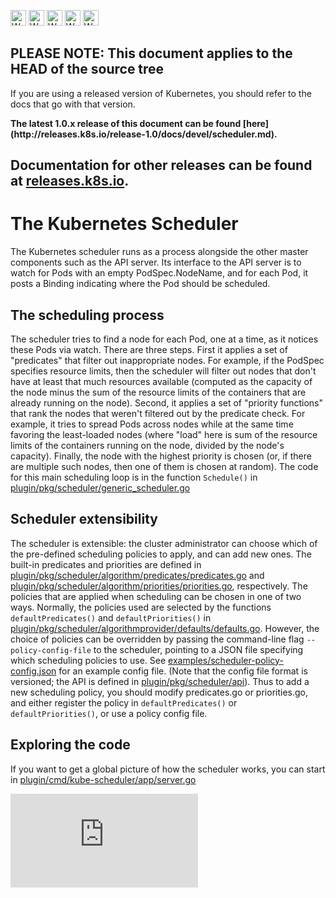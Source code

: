 <!-- BEGIN MUNGE: UNVERSIONED_WARNING -->

<!-- BEGIN STRIP_FOR_RELEASE -->

<img src="http://kubernetes.io/img/warning.png" alt="WARNING"
     width="25" height="25">
<img src="http://kubernetes.io/img/warning.png" alt="WARNING"
     width="25" height="25">
<img src="http://kubernetes.io/img/warning.png" alt="WARNING"
     width="25" height="25">
<img src="http://kubernetes.io/img/warning.png" alt="WARNING"
     width="25" height="25">
<img src="http://kubernetes.io/img/warning.png" alt="WARNING"
     width="25" height="25">

<h2>PLEASE NOTE: This document applies to the HEAD of the source tree</h2>

If you are using a released version of Kubernetes, you should
refer to the docs that go with that version.

<strong>
The latest 1.0.x release of this document can be found
[here](http://releases.k8s.io/release-1.0/docs/devel/scheduler.md).

Documentation for other releases can be found at
[releases.k8s.io](http://releases.k8s.io).
</strong>
--

<!-- END STRIP_FOR_RELEASE -->

<!-- END MUNGE: UNVERSIONED_WARNING -->

# The Kubernetes Scheduler

The Kubernetes scheduler runs as a process alongside the other master
components such as the API server. Its interface to the API server is to watch
for Pods with an empty PodSpec.NodeName, and for each Pod, it posts a Binding
indicating where the Pod should be scheduled.

## The scheduling process

The scheduler tries to find a node for each Pod, one at a time, as it notices
these Pods via watch. There are three steps. First it applies a set of "predicates" that filter out
inappropriate nodes. For example, if the PodSpec specifies resource limits, then the scheduler
will filter out nodes that don't have at least that much resources available (computed
as the capacity of the node minus the sum of the resource limits of the containers that
are already running on the node). Second, it applies a set of "priority functions"
that rank the nodes that weren't filtered out by the predicate check. For example,
it tries to spread Pods across nodes while at the same time favoring the least-loaded
nodes (where "load" here is sum of the resource limits of the containers running on the node,
divided by the node's capacity).
Finally, the node with the highest priority is chosen
(or, if there are multiple such nodes, then one of them is chosen at random). The code
for this main scheduling loop is in the function `Schedule()` in
[plugin/pkg/scheduler/generic_scheduler.go](../../plugin/pkg/scheduler/generic_scheduler.go)

## Scheduler extensibility

The scheduler is extensible: the cluster administrator can choose which of the pre-defined
scheduling policies to apply, and can add new ones. The built-in predicates and priorities are
defined in [plugin/pkg/scheduler/algorithm/predicates/predicates.go](../../plugin/pkg/scheduler/algorithm/predicates/predicates.go) and
[plugin/pkg/scheduler/algorithm/priorities/priorities.go](../../plugin/pkg/scheduler/algorithm/priorities/priorities.go), respectively.
The policies that are applied when scheduling can be chosen in one of two ways. Normally,
the policies used are selected by the functions `defaultPredicates()` and `defaultPriorities()` in
[plugin/pkg/scheduler/algorithmprovider/defaults/defaults.go](../../plugin/pkg/scheduler/algorithmprovider/defaults/defaults.go).
However, the choice of policies
can be overridden by passing the command-line flag `--policy-config-file` to the scheduler, pointing to a JSON
file specifying which scheduling policies to use. See
[examples/scheduler-policy-config.json](../../examples/scheduler-policy-config.json) for an example
config file. (Note that the config file format is versioned; the API is defined in
[plugin/pkg/scheduler/api](../../plugin/pkg/scheduler/api/)).
Thus to add a new scheduling policy, you should modify predicates.go or priorities.go,
and either register the policy in `defaultPredicates()` or `defaultPriorities()`, or use a policy config file.

## Exploring the code

If you want to get a global picture of how the scheduler works, you can start in
[plugin/cmd/kube-scheduler/app/server.go](../../plugin/cmd/kube-scheduler/app/server.go)


<!-- BEGIN MUNGE: GENERATED_ANALYTICS -->
[![Analytics](https://kubernetes-site.appspot.com/UA-36037335-10/GitHub/docs/devel/scheduler.md?pixel)]()
<!-- END MUNGE: GENERATED_ANALYTICS -->
